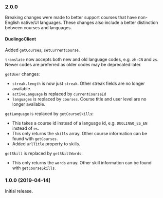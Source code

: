 ### 2.0.0

Breaking changes were made to better support courses that have non-English
native/UI languages. These changes also include a better distinction
between courses and languages.

#### DuolingoClient

Added `getCourses`, `setCurrentCourse`.

`translate` now accepts both new and old language codes, e.g. `zh-CN` and
 `zs`. Newer codes are preferred as older codes may be deprecated later.

`getUser` changes:
* `streak.length` is now just `streak`. Other streak fields are no longer
   available.
* `activeLanguage` is replaced by `currentCourseId`
* `languages` is replaced by `courses`. Course title and user level are no
  longer available.

`getLanguage` is replaced by `getCourseSkills`:
* This takes a course id instead of a language id, e.g. `DUOLINGO_ES_EN`
  instead of `es`.
* This only returns the `skills` array. Other course information can be found
  with `getCourses`.
* Added `urlTitle` property to skills.

`getSkill` is replaced by `getSkillWords`:
* This only returns the `words` array. Other skill information can be found
  with `getCourseSkills`.

### 1.0.0 (2019-04-14)

Initial release.

